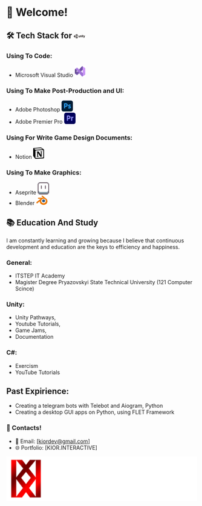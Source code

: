 # 👾 Welcome!

## 🛠️ Tech Stack for <img src="unity-logo.png" alt="Unity Logo" width="30"/>

### Using To Code:
- Microsoft Visual Studio <img src="visual-logo.png" alt="Photoshop Logo" width="30"/>
### Using To Make Post-Production and UI:
- Adobe Photoshop <img src="photoshop-logo.png" alt="Photoshop Logo" width="30"/>
- Adobe Premier Pro <img src="premier-logo.png" alt="Premier Logo" width="30"/>

### Using For Write Game Design Documents:
- Notion  <img src="notion-logo.png" alt="Premier Logo" width="30"/>

### Using To Make Graphics:
- Aseprite <img src="aseprite-logo.png" alt="Aseprite Logo" width="30"/>
- Blender  <img src="blender-logo.png" alt="Blender Logo" width="30"/> 

## 📚 Education And Study 
I am constantly learning and growing because I believe that continuous development and education are the keys to efficiency and happiness.
### General:
- ITSTEP IT Academy
- Magister Degree Pryazovskyi State Technical University (121 Computer Scince)

### Unity:
- Unity Pathways,
- Youtube Tutorials, 
- Game Jams,
- Documentation

### C#:
- Exercism
- YouTube Tutorials

## Past Expirience:
- Creating a telegram bots with Telebot and Aiogram, Python
- Creating a desktop GUI apps on Python, using FLET Framework

### 🚀 Contacts!
- 📧 Email: [kiordev@gmail.com]
- 🌐 Portfolio: [KIOR.INTERACTIVE]

![KIOR INTERACTIVE](KI-logo.png)


